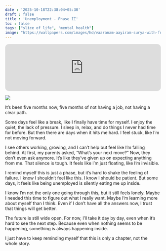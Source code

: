 ```yaml
---
date : '2025-10-18T22:38:04+05:30'
draft : false
title : 'Unemployment - Phase II'
toc : false
tags: ["slice of life", "mental health"]
image: "https://wallpapers.com/images/hd/vaaranam-aayiram-surya-with-furrowed-brow-t82dat5ckynjle2x.jpg"
---
```


<iframe data-testid="embed-iframe" style="border-radius:12px" src="https://open.spotify.com/embed/track/5vGzsfpKWggKf7xh1xj1iC?utm_source=generator&theme=0" width="100%" height="152" frameBorder="0" allowfullscreen="" allow="autoplay; clipboard-write; encrypted-media; fullscreen; picture-in-picture" loading="lazy"></iframe>


![](https://pbs.twimg.com/media/Ft4sAPGaQAMQVCq.jpg:large)


It’s been five months now, five months of not having a job, not having a clear path.

Some days feel like a break, like I finally have time for myself.
I enjoy the quiet, the lack of pressure. I sleep in, relax, and do things I never had time for before.
But then there are days when it hits me hard. I feel stuck, like I’m not moving forward.

I see others working, growing, and I can’t help but feel like I’m falling behind.
At first, my parents asked, “What’s your next move?”
Now, they don’t even ask anymore. It’s like they’ve given up on expecting anything from me.
That silence is tough. It feels like I’m just floating, like I’m invisible.


I remind myself this is just a phase, but it’s hard to shake the feeling of failure.
I know I shouldn’t feel like this. I know I should be patient.
But some days, it feels like being unemployed is silently eating me up inside.


I know I’m not the only one going through this, but it still feels lonely.
Maybe I needed this time to figure out what I really want.
Maybe I’m learning more about myself than I think.
Even if I don’t have all the answers now, I trust that things will get better.

The future is still wide open.
For now, I’ll take it day by day, even when it’s hard to see the next step.
Because even when nothing seems to be happening, something is always happening inside.


I just have to keep reminding myself that this is only a chapter, not the whole story.


















<!-- Comment Section Configurations! -->
<br>
<br>
<script src="https://giscus.app/client.js"
        data-repo="mdxabu/mdxabu.github.io"
        data-repo-id="R_kgDOLs5FtQ"
        data-category="Blogs"
        data-category-id="DIC_kwDOLs5Ftc4CrYy-"
        data-mapping="pathname"
        data-strict="0"
        data-reactions-enabled="1"
        data-emit-metadata="0"
        data-input-position="top"
        data-theme="light_protanopia"
        data-lang="en"
        crossorigin="anonymous"
        async>
</script>
